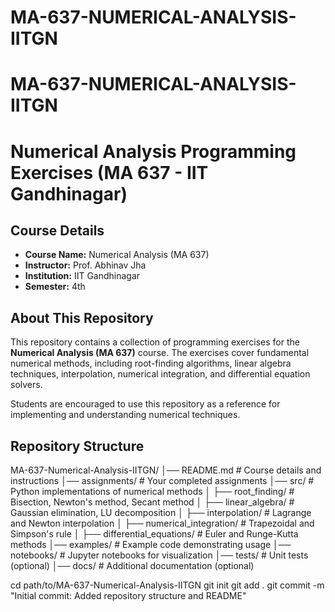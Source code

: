 # MA-637-NUMERICAL-ANALYSIS-IITGN
# MA-637-NUMERICAL-ANALYSIS-IITGN
# **Numerical Analysis Programming Exercises (MA 637 - IIT Gandhinagar)**  

## **Course Details**  
- **Course Name:** Numerical Analysis (MA 637)  
- **Instructor:** Prof. Abhinav Jha  
- **Institution:** IIT Gandhinagar  
- **Semester:** 4th 

## **About This Repository**  
This repository contains a collection of programming exercises for the **Numerical Analysis (MA 637)** course. The exercises cover fundamental numerical methods, including root-finding algorithms, linear algebra techniques, interpolation, numerical integration, and differential equation solvers.  

Students are encouraged to use this repository as a reference for implementing and understanding numerical techniques.  

## **Repository Structure** 
MA-637-Numerical-Analysis-IITGN/ │── README.md # Course details and instructions │── assignments/ # Your completed assignments │── src/ # Python implementations of numerical methods │ ├── root_finding/ # Bisection, Newton's method, Secant method │ ├── linear_algebra/ # Gaussian elimination, LU decomposition │ ├── interpolation/ # Lagrange and Newton interpolation │ ├── numerical_integration/ # Trapezoidal and Simpson's rule │ ├── differential_equations/ # Euler and Runge-Kutta methods │── examples/ # Example code demonstrating usage │── notebooks/ # Jupyter notebooks for visualization │── tests/ # Unit tests (optional) │── docs/ # Additional documentation (optional)

cd path/to/MA-637-Numerical-Analysis-IITGN
git init
git add .
git commit -m "Initial commit: Added repository structure and README"

